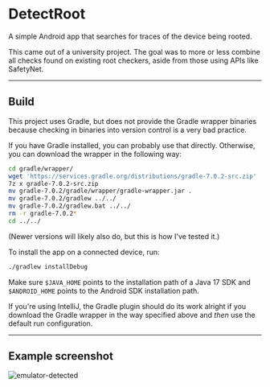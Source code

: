 DetectRoot
==========

A simple Android app that searches for traces of the device being rooted.

This came out of a university project. The goal was to more or less combine all checks found on existing root checkers, aside from those using APIs like SafetyNet.

---

Build
-----

This project uses Gradle, but does not provide the Gradle wrapper binaries because checking in binaries into version control is a very bad practice.

If you have Gradle installed, you can probably use that directly. Otherwise, you can download the wrapper in the following way:  
```sh
cd gradle/wrapper/
wget 'https://services.gradle.org/distributions/gradle-7.0.2-src.zip'
7z x gradle-7.0.2-src.zip
mv gradle-7.0.2/gradle/wrapper/gradle-wrapper.jar .
mv gradle-7.0.2/gradlew ../../
mv gradle-7.0.2/gradlew.bat ../../
rm -r gradle-7.0.2*
cd ../../
```
(Newer versions will likely also do, but this is how I've tested it.)

To install the app on a connected device, run:  
```sh
./gradlew installDebug
```
Make sure `$JAVA_HOME` points to the installation path of a Java 17 SDK and `$ANDROID_HOME` points to the Android SDK installation path.

If you're using IntelliJ, the Gradle plugin should do its work alright if you download the Gradle wrapper in the way specified above and *then* use the default run configuration.

---

Example screenshot
------------------

![emulator-detected](https://github.com/user-attachments/assets/3ae92cfa-979c-4c47-900c-79aa11147c26)
